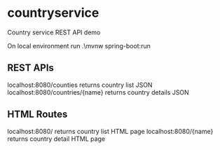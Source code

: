 # countryservice
Country service REST API demo

On local environment run .\mvnw spring-boot:run

## REST APIs

localhost:8080/counties returns country list JSON
localhost:8080/countries/{name} returns country details JSON

## HTML Routes
localhost:8080/ returns country list HTML page
localhost:8080/{name} returns country detail HTML page 
